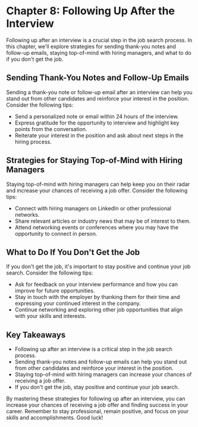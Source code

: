 Chapter 8: Following Up After the Interview
===========================================

Following up after an interview is a crucial step in the job search process. In this chapter, we'll explore strategies for sending thank-you notes and follow-up emails, staying top-of-mind with hiring managers, and what to do if you don't get the job.

Sending Thank-You Notes and Follow-Up Emails
--------------------------------------------

Sending a thank-you note or follow-up email after an interview can help you stand out from other candidates and reinforce your interest in the position. Consider the following tips:

* Send a personalized note or email within 24 hours of the interview.
* Express gratitude for the opportunity to interview and highlight key points from the conversation.
* Reiterate your interest in the position and ask about next steps in the hiring process.

Strategies for Staying Top-of-Mind with Hiring Managers
-------------------------------------------------------

Staying top-of-mind with hiring managers can help keep you on their radar and increase your chances of receiving a job offer. Consider the following tips:

* Connect with hiring managers on LinkedIn or other professional networks.
* Share relevant articles or industry news that may be of interest to them.
* Attend networking events or conferences where you may have the opportunity to connect in person.

What to Do If You Don't Get the Job
-----------------------------------

If you don't get the job, it's important to stay positive and continue your job search. Consider the following tips:

* Ask for feedback on your interview performance and how you can improve for future opportunities.
* Stay in touch with the employer by thanking them for their time and expressing your continued interest in the company.
* Continue networking and exploring other job opportunities that align with your skills and interests.

Key Takeaways
-------------

* Following up after an interview is a critical step in the job search process.
* Sending thank-you notes and follow-up emails can help you stand out from other candidates and reinforce your interest in the position.
* Staying top-of-mind with hiring managers can increase your chances of receiving a job offer.
* If you don't get the job, stay positive and continue your job search.

By mastering these strategies for following up after an interview, you can increase your chances of receiving a job offer and finding success in your career. Remember to stay professional, remain positive, and focus on your skills and accomplishments. Good luck!


